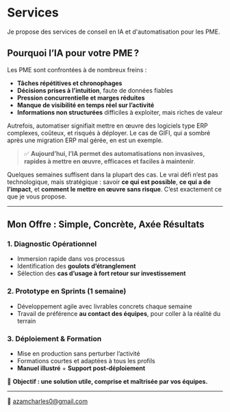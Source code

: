 # Services

Je propose des services de conseil en IA et d'automatisation pour les PME.

## Pourquoi l’IA pour votre PME ?

Les PME sont confrontées à de nombreux freins :

* **Tâches répétitives et chronophages**
* **Décisions prises à l’intuition**, faute de données fiables
* **Pression concurrentielle et marges réduites**
* **Manque de visibilité en temps réel sur l’activité**
* **Informations non structurées** difficiles à exploiter, mais riches de valeur

Autrefois, automatiser signifiait mettre en œuvre des logiciels type ERP complexes, coûteux, et risqués à déployer. Le cas de GIFI, qui a sombré après une migration ERP mal gérée, en est un exemple.

> ✅ **Aujourd’hui, l’IA permet des automatisations **non invasives**, rapides à mettre en œuvre, efficaces et faciles à maintenir**.

Quelques semaines suffisent dans la plupart des cas. Le vrai défi n’est pas technologique, mais stratégique : savoir **ce qui est possible**, **ce qui a de l’impact**, et **comment le mettre en œuvre sans risque**. C’est exactement ce que je vous propose.

---

## Mon Offre : Simple, Concrète, Axée Résultats

### 1. Diagnostic Opérationnel

* Immersion rapide dans vos processus
* Identification des **goulots d’étranglement**
* Sélection des **cas d’usage à fort retour sur investissement**

### 2. Prototype en Sprints (1 semaine)

* Développement agile avec livrables concrets chaque semaine
* Travail de préférence **au contact des équipes**, pour coller à la réalité du terrain

### 3. Déploiement & Formation

* Mise en production sans perturber l’activité
* Formations courtes et adaptées à tous les profils
* **Manuel illustré** + **Support post-déploiement**

🎯 **Objectif : une solution utile, comprise et maîtrisée par vos équipes.**

---

📧 [azamcharles0@gmail.com](mailto:azamcharles0@gmail.com)

